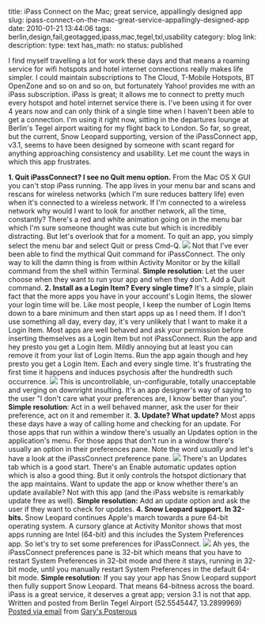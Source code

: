 title: iPass Connect on the Mac; great service, appallingly designed app
slug: ipass-connect-on-the-mac-great-service-appallingly-designed-app
date: 2010-01-21 13:44:06
tags: berlin,design,fail,geotagged,ipass,mac,tegel,txl,usability
category: blog
link: 
description: 
type: text
has_math: no
status: published

I find myself travelling a lot for work these days and that means a roaming service for wifi hotspots and hotel internet connections really makes life simpler. I could maintain subscriptions to The Cloud, T-Mobile Hotspots, BT OpenZone and so on and so on, but fortunately Yahoo! provides me with an iPass subscription.
iPass is great; it allows me to connect to pretty much every hotspot and hotel internet service there is. I've been using it for over 4 years now and can only think of a single time when I haven't been able to get a connection. I'm using it right now, sitting in the departures lounge at Berlin's Tegel airport waiting for my flight back to London.
So far, so great, but the current, Snow Leopard supporting, version of the iPassConnect app, v3.1, seems to have been designed by someone with scant regard for anything approaching consistency and usability. Let me count the ways in which this app frustrates.

<!-- TEASER_END -->

**1. Quit iPassConnect? I see no Quit menu option.**
From the Mac OS X GUI you can't stop iPass running. The app lives in your menu bar and scans and rescans for wireless networks (which I'm sure reduces battery life) even when it's connected to a wireless network. If I'm connected to a wireless network why would I want to look for another network, all the time, constantly? There's a red and white animation going on in the menu bar which I'm sure someone thought was cute but which is incredibly distracting. But let's overlook that for a moment. To quit an app, you simply select the menu bar and select Quit or press Cmd-Q.
![](https://posterous.com/getfile/files.posterous.com/vicchi/M2rmMdozcjkEwkYuyZfwYzUXOPSK5taDUehuYiLlxUAAtRKuQTnpXTGG1jvn/iPass_Menu_Bar.jpg)
Not that I've ever been able to find the mythical Quit command for iPassConnect. The only way to kill the damn thing is from within Activity Monitor or by the killall command from the shell within Terminal.
**Simple resolution**: Let the user choose when they want to run your app and when they don't. Add a Quit command.
**2. Install as a Login Item? Every single time?**
It's a simple, plain fact that the more apps you have in your account's Login Items, the slower your login time will be. Like most people, I keep the number of Login Items down to a bare minimum and then start apps up as I need them. If I don't use something all day, every day, it's very unlikely that I want to make it a Login Item. Most apps are well behaved and ask your permission before inserting themselves as a Login Item but not iPassConnect. Run the app and hey presto you get a Login Item. Mildly annoying but at least you can remove it from your list of Login Items. Run the app again though and hey presto you get a Login Item. Each and every single time. It's frustrating the first time it happens and induces psychosis after the hundredth such occurrence.
[![](https://posterous.com/getfile/files.posterous.com/vicchi/3kWM6RqFHNXtbL1LokJ1iFX9TJN3GY7cqhUuxrMVlKnJXG5Arvwy0aHK1eMm/iPass_Login_Items.jpeg.scaled.500.jpg)](https://posterous.com/getfile/files.posterous.com/vicchi/x727aqjHxozK2oi53kzIBrnUq8dXJpUZphPe41DKMPvJdMBxhu3s6gK1JHcm/iPass_Login_Items.jpeg "https://posterous.com/getfile/files.posterous.com/vicchi/x727aqjHxozK2oi53kzIBrnUq8dXJpUZphPe41DKMPvJdMBxhu3s6gK1JHcm/iPass_Login_Items.jpeg")
This is uncontrollable, un-configurable, totally unacceptable and verging on downright insulting. It's an app designer's way of saying to the user "I don't care what your preferences are, I know better than you".
**Simple resolution**: Act in a well behaved manner, ask the user for their preference, act on it and remember it.
**3. Update? What update?**
Most apps these days have a way of calling home and checking for an update. For those apps that run within a window there's usually an Updates option in the application's menu. For those apps that don't run in a window there's usually an option in their preferences pane. Note the word *usually* and let's have a look at the iPassConnect preference pane.
[![](https://posterous.com/getfile/files.posterous.com/vicchi/Q6opD2FzlrHKHfI9enl3E7m9yeS0zSK0u26Udj0Xhk149sUnjkdd4aAGp0ah/iPass_Preferences_Updates.jpeg.scaled.500.jpg)](https://posterous.com/getfile/files.posterous.com/vicchi/5RJeKNt1NSHEwszaMtdlpKtd5hj6ODPOYNYEGkQ7Mvt4yXHsfAxTYSYrmMsd/iPass_Preferences_Updates.jpeg "https://posterous.com/getfile/files.posterous.com/vicchi/5RJeKNt1NSHEwszaMtdlpKtd5hj6ODPOYNYEGkQ7Mvt4yXHsfAxTYSYrmMsd/iPass_Preferences_Updates.jpeg")
There's an Updates tab which is a good start. There's an Enable automatic updates option which is also a good thing. But it only controls the hotspot dictionary that the app maintains. Want to update the app or know whether there's an update available? Not with this app (and the iPass website is remarkably update free as well).
**Simple resolution:** Add an update option and ask the user if they want to check for updates.
**4. Snow Leopard support. In 32-bits.**
Snow Leopard continues Apple's march towards a pure 64-bit operating system. A cursory glance at Activity Monitor shows that most apps running are Intel (64-bit) and this includes the System Preferences app. So let's try to set some preferences for iPassConnect.
[![](https://posterous.com/getfile/files.posterous.com/vicchi/VQRB5T7HxXXQ6owrN8R26yziLgFfXD96qkdbcOUNNROlDLUxIHBg0uqCfJoO/iPass_Preferences.jpeg.scaled.500.jpg)](https://posterous.com/getfile/files.posterous.com/vicchi/GHVwLgXt4APm1eglxRMNOr5d101L2vNOC9HJLPgyHdv3WcYzk6lC6Ow9i1lP/iPass_Preferences.jpeg "https://posterous.com/getfile/files.posterous.com/vicchi/GHVwLgXt4APm1eglxRMNOr5d101L2vNOC9HJLPgyHdv3WcYzk6lC6Ow9i1lP/iPass_Preferences.jpeg")
Ah yes, the iPassConnect preferences pane is 32-bit which means that you have to restart System Preferences in 32-bit mode and there it stays, running in 32-bit mode, until you manually restart System Preferences in the default 64-bit mode.
**Simple resolution**: If you say your app has Snow Leopard support then fully support Snow Leopard. That means 64-bitness across the board.
iPass is a great service, it deserves a great app; version 3.1 is not that app.
Written and posted from Berlin Tegel Airport (52.5545447, 13.2899969)
[Posted via email](https://posterous.com "https://posterous.com") from [Gary's Posterous](https://vicchi.posterous.com/ipass-connect-on-the-mac-great-service-appall "https://vicchi.posterous.com/ipass-connect-on-the-mac-great-service-appall")




